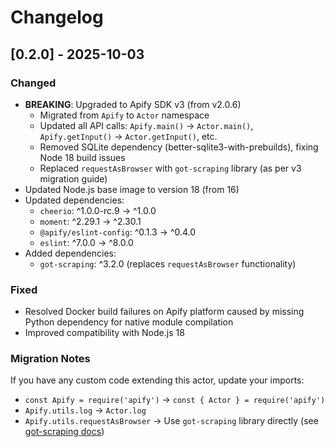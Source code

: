 # Changelog

## [0.2.0] - 2025-10-03

### Changed
- **BREAKING**: Upgraded to Apify SDK v3 (from v2.0.6)
  - Migrated from `Apify` to `Actor` namespace
  - Updated all API calls: `Apify.main()` → `Actor.main()`, `Apify.getInput()` → `Actor.getInput()`, etc.
  - Removed SQLite dependency (better-sqlite3-with-prebuilds), fixing Node 18 build issues
  - Replaced `requestAsBrowser` with `got-scraping` library (as per v3 migration guide)
- Updated Node.js base image to version 18 (from 16)
- Updated dependencies:
  - `cheerio`: ^1.0.0-rc.9 → ^1.0.0
  - `moment`: ^2.29.1 → ^2.30.1
  - `@apify/eslint-config`: ^0.1.3 → ^0.4.0
  - `eslint`: ^7.0.0 → ^8.0.0
- Added dependencies:
  - `got-scraping`: ^3.2.0 (replaces `requestAsBrowser` functionality)

### Fixed
- Resolved Docker build failures on Apify platform caused by missing Python dependency for native module compilation
- Improved compatibility with Node.js 18

### Migration Notes
If you have any custom code extending this actor, update your imports:
- `const Apify = require('apify')` → `const { Actor } = require('apify')`
- `Apify.utils.log` → `Actor.log`
- `Apify.utils.requestAsBrowser` → Use `got-scraping` library directly (see [got-scraping docs](https://github.com/apify/got-scraping))